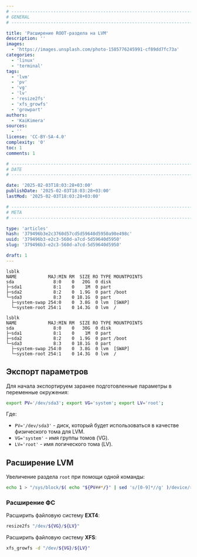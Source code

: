 ```yaml
---
# -------------------------------------------------------------------------------------------------------------------- #
# GENERAL
# -------------------------------------------------------------------------------------------------------------------- #

title: 'Расширение ROOT-раздела на LVM'
description: ''
images:
  - 'https://images.unsplash.com/photo-1585776245991-cf89dd7fc73a'
categories:
  - 'linux'
  - 'terminal'
tags:
  - 'lvm'
  - 'pv'
  - 'vg'
  - 'lv'
  - 'resize2fs'
  - 'xfs_growfs'
  - 'growpart'
authors:
  - 'KaiKimera'
sources:
  - ''
license: 'CC-BY-SA-4.0'
complexity: '0'
toc: 1
comments: 1

# -------------------------------------------------------------------------------------------------------------------- #
# DATE
# -------------------------------------------------------------------------------------------------------------------- #

date: '2025-02-03T18:03:28+03:00'
publishDate: '2025-02-03T18:03:28+03:00'
lastMod: '2025-02-03T18:03:28+03:00'

# -------------------------------------------------------------------------------------------------------------------- #
# META
# -------------------------------------------------------------------------------------------------------------------- #

type: 'articles'
hash: '379496b3e2c3760d57cd5d59640d5950a98e498c'
uuid: '379496b3-e2c3-560d-a7cd-5d59640d5950'
slug: '379496b3-e2c3-560d-a7cd-5d59640d5950'

draft: 1
---
```




<!--more-->

```terminal
lsblk
NAME            MAJ:MIN RM  SIZE RO TYPE MOUNTPOINTS
sda               8:0    0   20G  0 disk
├─sda1            8:1    0    1M  0 part
├─sda2            8:2    0  1.9G  0 part /boot
└─sda3            8:3    0 18.1G  0 part
  ├─system-swap 254:0    0  3.8G  0 lvm  [SWAP]
  └─system-root 254:1    0 14.3G  0 lvm  /
```

```terminal
lsblk
NAME            MAJ:MIN RM  SIZE RO TYPE MOUNTPOINTS
sda               8:0    0   30G  0 disk
├─sda1            8:1    0    1M  0 part
├─sda2            8:2    0  1.9G  0 part /boot
└─sda3            8:3    0 18.1G  0 part
  ├─system-swap 254:0    0  3.8G  0 lvm  [SWAP]
  └─system-root 254:1    0 14.3G  0 lvm  /
```

## Экспорт параметров

Для начала экспортируем заранее подготовленные параметры в переменные окружения:

```bash
export PV='/dev/sda3'; export VG='system'; export LV='root';
```

Где:
- `PV='/dev/sda3'` - диск, который будет использоваться в качестве физического тома для LVM.
- `VG='system'` - имя группы томов (VG).
- `LV='root'` - имя логического тома (LV).

## Расширение LVM

Увеличение раздела `root` при помощи одной команды:

```bash
echo 1 > "/sys/block/$( echo "${PV##*/}" | sed 's/[0-9]*//g' )/device/rescan" && parted -s -a 'optimal' "${PV//[0-9]/}" "resizepart ${PV//[^0-9]/} 100%" && pvresize "${PV}" && lvextend -l +100%FREE "/dev/${VG}/${LV}"
```

### Расширение ФС

Расширить файловую систему **EXT4**:

```bash
resize2fs "/dev/${VG}/${LV}"
```

Расширить файловую систему **XFS**:

```bash
xfs_growfs -d "/dev/${VG}/${LV}"
```
